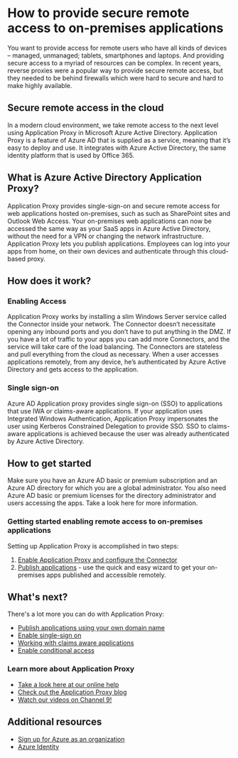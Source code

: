 <properties
	pageTitle="How to provide secure remote access to on-premises apps"
	description="Covers how to use Azure AD Application Proxy to provide secure remote access to your on-premises apps."
	services="active-directory"
	documentationCenter=""
	authors="rkarlin"
	manager="terrylan"
	editor=""/>

<tags
	ms.service="active-directory"
	ms.workload="identity"
	ms.tgt_pltfrm="na"
	ms.devlang="na"
	ms.topic="hero-article"
	ms.date="07/07/2015"
	ms.author="rkarlin"/>

# How to provide secure remote access to on-premises applications

You want to provide access for remote users who have all kinds of devices – managed, unmanaged; tablets, smartphones and laptops. And providing secure access to a myriad of resources can be complex. In recent years, reverse proxies were a popular way to provide secure remote access, but they needed to be behind firewalls which were hard to secure and hard to make highly available.

## Secure remote access in the cloud
In a modern cloud environment, we take remote access to the next level using Application Proxy in Microsoft Azure Active Directory. Application Proxy is a feature of Azure AD that is supplied as a service, meaning that it’s easy to deploy and use. It integrates with Azure Active Directory, the same identity platform that is used by Office 365.

## What is Azure Active Directory Application Proxy?
Application Proxy provides single-sign-on and secure remote access for web applications hosted on-premises, such as such as SharePoint sites and Outlook Web Access. Your on-premises web applications can now be accessed the same way as your SaaS apps in Azure Active Directory, without the need for a VPN or changing the network infrastructure. Application Proxy lets you publish applications. Employees can log into your apps from home, on their own devices and authenticate through this cloud-based proxy.

## How does it work?
### Enabling Access
Application Proxy works by installing a slim Windows Server service called the Connector inside your network. The Connector doesn’t necessitate opening any inbound ports and you don’t have to put anything in the DMZ. If you have a lot of traffic to your apps you can add more Connectors, and the service will take care of the load balancing. The Connectors are stateless and pull everything from the cloud as necessary. 
When a user accesses applications remotely, from any device, he’s authenticated by Azure Active Directory and gets access to the application. 

### Single sign-on
Azure AD Application proxy provides single sign-on (SSO) to applications that use IWA or claims-aware applications. If your application uses Integrated Windows Authentication, Application Proxy impersonates the user using Kerberos Constrained Delegation to provide SSO. SSO to claims-aware applications is achieved because the user was already authenticated by Azure Active Directory.

## How to get started
Make sure you have an Azure AD basic or premium subscription and an Azure AD directory for which you are a global administrator. You also need Azure AD basic or premium licenses for the directory administrator and users accessing the apps. Take a look here for more information. 

### Getting started enabling remote access to on-premises applications
Setting up Application Proxy is accomplished in two steps:

1. [Enable Application Proxy and configure the Connector](active-directory-application-proxy-enable.md)<br>
2. [Publish applications](active-directory-application-proxy-publish.md) - use the quick and easy wizard to get your on-premises apps published and accessible remotely.

## What's next?
There's a lot more you can do with Application Proxy:


- [Publish applications using your own domain name](https://msdn.microsoft.com/library/azure/mt210927.aspx)
- [Enable single-sign on](https://msdn.microsoft.com/library/azure/dn879065.aspx)
- [Working with claims aware applications](https://msdn.microsoft.com/library/azure/mt210926.aspx)
- [Enable conditional access](https://msdn.microsoft.com/library/azure/dn931796.aspx)


### Learn more about Application Proxy
- [Take a look here at our online help](https://msdn.microsoft.com/library/azure/dn768219.aspx)
- [Check out the Application Proxy blog](http://blogs.technet.com/b/applicationproxyblog/)
- [Watch our videos on Channel 9!](http://channel9.msdn.com/events/Ignite/2015/BRK3864)

## Additional resources
* [Sign up for Azure as an organization](../sign-up-organization.md)
* [Azure Identity](../fundamentals-identity.md)
